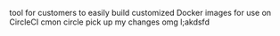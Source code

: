 tool for customers to easily build customized Docker images for use on CircleCI
cmon circle pick up my changes
omg
l;akdsfd
